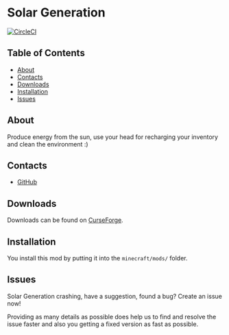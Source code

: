 # Solar Generation 
[![CircleCI](https://circleci.com/gh/Edivad99/SolarGeneration/tree/master.svg?style=svg)](https://circleci.com/gh/Edivad99/SolarGeneration/tree/master)
## Table of Contents

* [About](#about)
* [Contacts](#contacts)
* [Downloads](#downloads)
* [Installation](#installation)
* [Issues](#issues)

## About

Produce energy from the sun, use your head for recharging your inventory and clean the environment :)

## Contacts
* [GitHub](https://github.com/Edivad99/SolarGeneration)

## Downloads

Downloads can be found on [CurseForge](https://www.curseforge.com/minecraft/mc-mods/solargeneration).

## Installation

You install this mod by putting it into the `minecraft/mods/` folder.

## Issues

Solar Generation crashing, have a suggestion, found a bug?  Create an issue now!

Providing as many details as possible does help us to find and resolve the issue faster and also you getting a fixed version as fast as possible.
